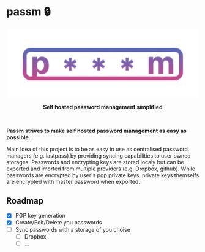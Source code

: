 # passm 🔒

<div align="center">
<img src="assets/logo_wide.svg" width="500px" alt="refinery Logo">
<p>
 <b>Self hosted password management simplified</b>
</p>
</div>
<br/>

**Passm strives to make self hosted password management as easy as possible.** 

Main idea of this project is to be as easy in use as centralised password managers (e.g. lastpass) by providing syncing capabilities to user owned storages. Passwords and encrypting keys are stored localy but can be exported and imorted from multiple providers (e.g. Dropbox, github). While passwords are encrypted by user's pgp private keys, private keys themselfs are encrypted with master password when exported.

## Roadmap

- [x] PGP key generation
- [x] Create/Edit/Delete you passwords
- [ ] Sync passwords with a storage of you choise
    - [ ] Dropbox
    - [ ] ...
